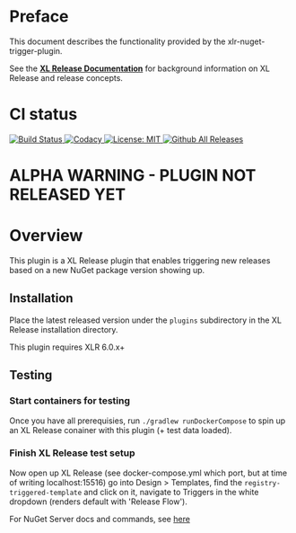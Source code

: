 # Preface #

This document describes the functionality provided by the xlr-nuget-trigger-plugin.

See the **[XL Release Documentation](https://docs.xebialabs.com/xl-release/index.html)** for background information on XL Release and release concepts.

# CI status #

[![Build Status][xlr-nuget-trigger-plugin-travis-image] ][xlr-nuget-trigger-plugin-travis-url]
[![Codacy][xlr-nuget-trigger-plugin-codacy-image] ][xlr-nuget-trigger-plugin-codacy-url]
[![License: MIT][xlr-nuget-trigger-plugin-license-image] ][xlr-nuget-trigger-plugin-license-url]
[![Github All Releases][xlr-nuget-trigger-plugin-downloads-image] ]()

[xlr-nuget-trigger-plugin-travis-image]: https://travis-ci.org/xebialabs-community/xlr-nuget-trigger-plugin.svg?branch=master
[xlr-nuget-trigger-plugin-travis-url]: https://travis-ci.org/xebialabs-community/xlr-nuget-trigger-plugin
[xlr-nuget-trigger-plugin-codacy-image]: https://api.codacy.com/project/badge/Grade/b78313b1eb1b4b058dc4512b4d48c26f
[xlr-nuget-trigger-plugin-codacy-url]: https://www.codacy.com/app/rvanstone/xlr-nuget-trigger-plugin
[xlr-nuget-trigger-plugin-license-image]: https://img.shields.io/badge/License-MIT-yellow.svg
[xlr-nuget-trigger-plugin-license-url]: https://opensource.org/licenses/MIT
[xlr-nuget-trigger-plugin-downloads-image]: https://img.shields.io/github/downloads/xebialabs-community/xlr-nuget-trigger-plugin/total.svg

# ALPHA WARNING - PLUGIN NOT RELEASED YET #

# Overview #

This plugin is a XL Release plugin that enables triggering new releases based on a new NuGet package version showing up.

## Installation ##

Place the latest released version under the `plugins` subdirectory in the XL Release installation directory.

This plugin requires XLR 6.0.x+

## Testing ##

### Start containers for testing ###

Once you have all prerequisies, run `./gradlew runDockerCompose` to spin up an XL Release conainer with this plugin (+ test data loaded).

### Finish XL Release test setup ###

Now open up XL Release (see docker-compose.yml which port, but at time of writing localhost:15516) go into Design > Templates, find the `registry-triggered-template` and click on it, navigate to Triggers in the white dropdown (renders default with 'Release Flow').

For NuGet Server docs and commands, see [here](https://docs.microsoft.com/en-us/nuget/api/search-query-service-resource)
